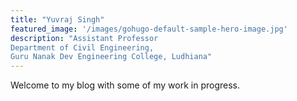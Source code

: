 ```yaml
---
title: "Yuvraj Singh"
featured_image: '/images/gohugo-default-sample-hero-image.jpg'
description: "Assistant Professor
Department of Civil Engineering, 
Guru Nanak Dev Engineering College, Ludhiana"
---
```

Welcome to my blog with some of my work in progress.
